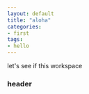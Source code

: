 ```yaml
---
layout: default
title: "aloha"
categories:
- first
tags:
- hello
---
```


let's see if this workspace
### header
